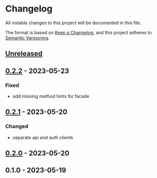 # Changelog

All notable changes to this project will be documented in this file.

The format is based on [Keep a Changelog](https://keepachangelog.com/en/1.0.0/),
and this project adheres to [Semantic Versioning](https://semver.org/spec/v2.0.0.html).

## [Unreleased]


## [0.2.2] - 2023-05-23
### Fixed
- add missing method hints for facade


## [0.2.1] - 2023-05-20
### Changed
- separate api and auth clients


## [0.2.0] - 2023-05-20

## 0.1.0 - 2023-05-19

[Unreleased]: https://github.com/BombenProdukt/package_slug/compare/0.2.2...HEAD
[0.2.2]: https://github.com/BombenProdukt/package_slug/compare/0.2.1...0.2.2
[0.2.1]: https://github.com/BombenProdukt/package_slug/compare/0.2.0...0.2.1
[0.2.0]: https://github.com/BombenProdukt/package_slug/compare/0.1.0...0.2.0
